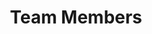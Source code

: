 ---
widget: people
headless: true  # This file represents a page section.
active: true

weight: 10

title: Team Members

content:
  # Choose which groups/teams of users to display.
  #   Edit `user_groups` in each user's profile to add them to one or more of these groups.
  user_groups:
    - Group Leader
    - PhD Students
    - Master Students
    - Student Assistants
design:
  # Show user's social networking links? (true/false)
  show_social: true
  # Show user's interests? (true/false)
  show_interests: false
  # Show user's role?
  show_role: false
---